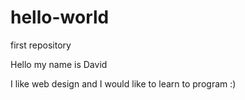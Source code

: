 # hello-world
first repository

Hello my name is David
 
I like web design and I would like to learn to program :)
